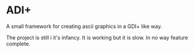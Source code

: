 ADI+
=======

A small framework for creating ascii graphics in a GDI+ like way.

The project is still i it's infancy. 
It is working but it is slow. 
In no way feature complete.
